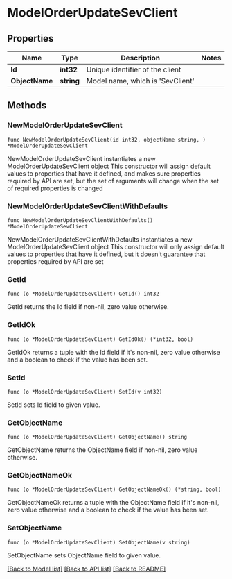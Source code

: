 # ModelOrderUpdateSevClient

## Properties

Name | Type | Description | Notes
------------ | ------------- | ------------- | -------------
**Id** | **int32** | Unique identifier of the client | 
**ObjectName** | **string** | Model name, which is &#39;SevClient&#39; | 

## Methods

### NewModelOrderUpdateSevClient

`func NewModelOrderUpdateSevClient(id int32, objectName string, ) *ModelOrderUpdateSevClient`

NewModelOrderUpdateSevClient instantiates a new ModelOrderUpdateSevClient object
This constructor will assign default values to properties that have it defined,
and makes sure properties required by API are set, but the set of arguments
will change when the set of required properties is changed

### NewModelOrderUpdateSevClientWithDefaults

`func NewModelOrderUpdateSevClientWithDefaults() *ModelOrderUpdateSevClient`

NewModelOrderUpdateSevClientWithDefaults instantiates a new ModelOrderUpdateSevClient object
This constructor will only assign default values to properties that have it defined,
but it doesn't guarantee that properties required by API are set

### GetId

`func (o *ModelOrderUpdateSevClient) GetId() int32`

GetId returns the Id field if non-nil, zero value otherwise.

### GetIdOk

`func (o *ModelOrderUpdateSevClient) GetIdOk() (*int32, bool)`

GetIdOk returns a tuple with the Id field if it's non-nil, zero value otherwise
and a boolean to check if the value has been set.

### SetId

`func (o *ModelOrderUpdateSevClient) SetId(v int32)`

SetId sets Id field to given value.


### GetObjectName

`func (o *ModelOrderUpdateSevClient) GetObjectName() string`

GetObjectName returns the ObjectName field if non-nil, zero value otherwise.

### GetObjectNameOk

`func (o *ModelOrderUpdateSevClient) GetObjectNameOk() (*string, bool)`

GetObjectNameOk returns a tuple with the ObjectName field if it's non-nil, zero value otherwise
and a boolean to check if the value has been set.

### SetObjectName

`func (o *ModelOrderUpdateSevClient) SetObjectName(v string)`

SetObjectName sets ObjectName field to given value.



[[Back to Model list]](../README.md#documentation-for-models) [[Back to API list]](../README.md#documentation-for-api-endpoints) [[Back to README]](../README.md)


